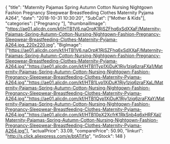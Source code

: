 {
	"title": "Maternity Pajamas Spring Autumn Cotton Nursing Nightgown Fashion Pregnancy Sleepwear Breastfeeding Clothes Maternity Pyjama A264",
	"date": "2018-10-31 10:30:20",
	"SubCat": ["Mother & Kids"],
	"categories": ["Pregnancy "],
	"thumbnailImage": "https://ae01.alicdn.com/kf/HTB1V6.naOrpK1RjSZFhq6xSdXXaF/Maternity-Pajamas-Spring-Autumn-Cotton-Nursing-Nightgown-Fashion-Pregnancy-Sleepwear-Breastfeeding-Clothes-Maternity-Pyjama-A264.jpg_220x220.jpg",
	"BigImage": ["https://ae01.alicdn.com/kf/HTB1V6.naOrpK1RjSZFhq6xSdXXaF/Maternity-Pajamas-Spring-Autumn-Cotton-Nursing-Nightgown-Fashion-Pregnancy-Sleepwear-Breastfeeding-Clothes-Maternity-Pyjama-A264.jpg","https://ae01.alicdn.com/kf/HTB1Typ1XjDuK1Rjy1zjq6zraFXa1/Maternity-Pajamas-Spring-Autumn-Cotton-Nursing-Nightgown-Fashion-Pregnancy-Sleepwear-Breastfeeding-Clothes-Maternity-Pyjama-A264.jpg","https://ae01.alicdn.com/kf/HTB1Lyp1XjDuK1Rjy1zjq6zraFXaL/Maternity-Pajamas-Spring-Autumn-Cotton-Nursing-Nightgown-Fashion-Pregnancy-Sleepwear-Breastfeeding-Clothes-Maternity-Pyjama-A264.jpg","https://ae01.alicdn.com/kf/HTB1Qyp1XjDuK1Rjy1zjq6zraFXaY/Maternity-Pajamas-Spring-Autumn-Cotton-Nursing-Nightgown-Fashion-Pregnancy-Sleepwear-Breastfeeding-Clothes-Maternity-Pyjama-A264.jpg","https://ae01.alicdn.com/kf/HTB10pX2XcfrK1RkSnb4q6xHRFXal/Maternity-Pajamas-Spring-Autumn-Cotton-Nursing-Nightgown-Fashion-Pregnancy-Sleepwear-Breastfeeding-Clothes-Maternity-Pyjama-A264.jpg"],
	"actualPrice": 33.09,
	"comparePrice": 50.90,
	"linkurl": "http://s.click.aliexpress.com/e/btATif1q",
	"inStock": 148
}

